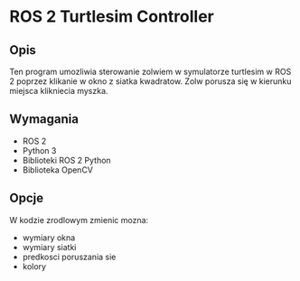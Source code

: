 # ROS 2 Turtlesim Controller

## Opis

Ten program umozliwia sterowanie zolwiem w symulatorze turtlesim w ROS 2 poprzez klikanie w okno z siatka kwadratow. Zolw porusza się w kierunku miejsca klikniecia myszka.

## Wymagania

- ROS 2
- Python 3
- Biblioteki ROS 2 Python
- Biblioteka OpenCV

## Opcje

W kodzie zrodlowym zmienic mozna:
- wymiary okna
- wymiary siatki
- predkosci poruszania sie
- kolory

